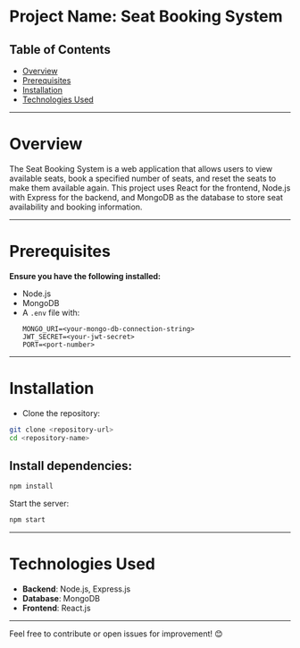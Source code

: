 # Project Name: **Seat Booking System**

## Table of Contents
- [Overview](#overview)
- [Prerequisites](#prerequisites)
- [Installation](#installation)
- [Technologies Used](#technologies-used)

---

# Overview
The Seat Booking System is a web application that allows users to view available seats, book a specified number of seats, and reset the seats to make them available again. This project uses React for the frontend, Node.js with Express for the backend, and MongoDB as the database to store seat availability and booking information.

---

# Prerequisites
**Ensure you have the following installed:**
- Node.js
- MongoDB
- A `.env` file with:
  ```env
  MONGO_URI=<your-mongo-db-connection-string>
  JWT_SECRET=<your-jwt-secret>
  PORT=<port-number>

---

# Installation

- Clone the repository:

```bash
git clone <repository-url>
cd <repository-name>
```

## Install dependencies:

```bash
npm install
```

Start the server:
```bash
npm start
```

---

# Technologies Used

- **Backend**: Node.js, Express.js
- **Database**: MongoDB
- **Frontend**: React.js

---

Feel free to contribute or open issues for improvement! 😊

